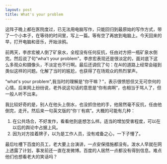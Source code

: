 ```yaml
---
layout: post
title: What's your problem
---
```


这阵子晚上都在医院度过，已无法用电脑写作，只能回归到最原始的写作方式，带了一个小本子，在等待的时间里，写上一篇。等有空了再放到电脑上。今天回来的早，打开电脑和音乐，开始涂鸦。

前两天，李彦宏被人倒了矿泉水，全程没有任何反抗，任由对方把一瓶矿泉水倒完。然后说了句“wha't your problem"。李彦宏表现还是很淡定的，面对底下这么多观众和摄像头，不淡定也不行啊。最后还调侃了句：在AI的道路上经常会碰到类似这样的问题。化解了当时的尴尬，也获得了在场观众的热烈掌声。

“what's your problem",我当时的理解是"你干嘛？"，表示很愤怒但又无可奈何的心情。后来网上纷纷说，老外说这句话的意思是“你有病啊”，也相当于骂人了，但一般人听不出来。

我比较好奇的是，别人在他头上倒水，也没抓住他的手，他居然毫不反抗，任由他倒完，走开。然后来一句英文版的“你丫有病”。大概的可能有几种：
1. 在公共场合，不好发作，看看他到底想怎么样。适当的增加受害程度，可以在以后的舆论中占据上风。
2. 因为对方挂着牌子，以为是工作人员，没有戒备之心，一下子懵了。

最后吐槽下百度的员工，老大要上台演讲，一点安保措施都没有。泼水人早就在网上透露了计划，事发前还一直在发微博。百度的人居然一点都没有得到信息。难点他们也想看老大的笑话吗？

